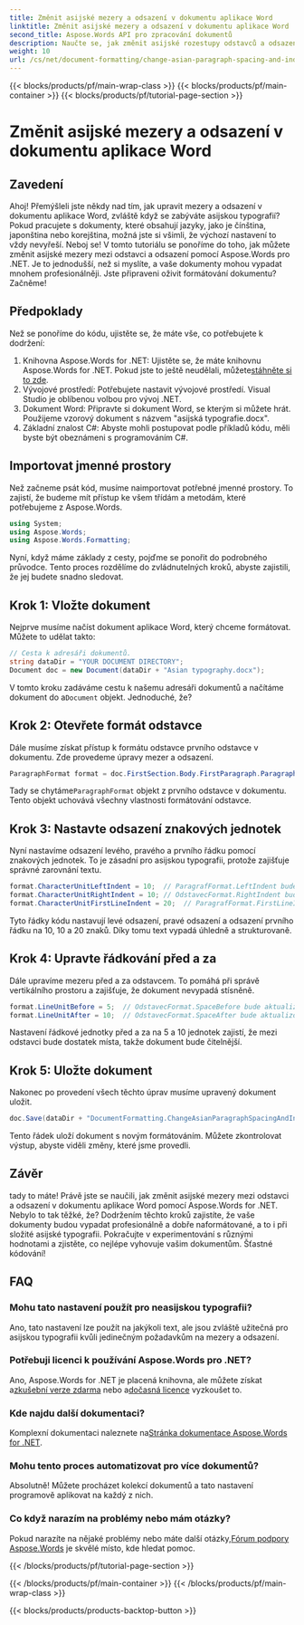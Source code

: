 ```yaml
---
title: Změnit asijské mezery a odsazení v dokumentu aplikace Word
linktitle: Změnit asijské mezery a odsazení v dokumentu aplikace Word
second_title: Aspose.Words API pro zpracování dokumentů
description: Naučte se, jak změnit asijské rozestupy odstavců a odsazení v dokumentech aplikace Word pomocí Aspose.Words for .NET s tímto komplexním průvodcem krok za krokem.
weight: 10
url: /cs/net/document-formatting/change-asian-paragraph-spacing-and-indents/
---
```


{{< blocks/products/pf/main-wrap-class >}}
{{< blocks/products/pf/main-container >}}
{{< blocks/products/pf/tutorial-page-section >}}

# Změnit asijské mezery a odsazení v dokumentu aplikace Word

## Zavedení

Ahoj! Přemýšleli jste někdy nad tím, jak upravit mezery a odsazení v dokumentu aplikace Word, zvláště když se zabýváte asijskou typografií? Pokud pracujete s dokumenty, které obsahují jazyky, jako je čínština, japonština nebo korejština, možná jste si všimli, že výchozí nastavení to vždy nevyřeší. Neboj se! V tomto tutoriálu se ponoříme do toho, jak můžete změnit asijské mezery mezi odstavci a odsazení pomocí Aspose.Words pro .NET. Je to jednodušší, než si myslíte, a vaše dokumenty mohou vypadat mnohem profesionálněji. Jste připraveni oživit formátování dokumentu? Začněme!

## Předpoklady

Než se ponoříme do kódu, ujistěte se, že máte vše, co potřebujete k dodržení:

1.  Knihovna Aspose.Words for .NET: Ujistěte se, že máte knihovnu Aspose.Words for .NET. Pokud jste to ještě neudělali, můžete[stáhněte si to zde](https://releases.aspose.com/words/net/).
2. Vývojové prostředí: Potřebujete nastavit vývojové prostředí. Visual Studio je oblíbenou volbou pro vývoj .NET.
3. Dokument Word: Připravte si dokument Word, se kterým si můžete hrát. Použijeme vzorový dokument s názvem "asijská typografie.docx".
4. Základní znalost C#: Abyste mohli postupovat podle příkladů kódu, měli byste být obeznámeni s programováním C#.

## Importovat jmenné prostory

Než začneme psát kód, musíme naimportovat potřebné jmenné prostory. To zajistí, že budeme mít přístup ke všem třídám a metodám, které potřebujeme z Aspose.Words.

```csharp
using System;
using Aspose.Words;
using Aspose.Words.Formatting;
```

Nyní, když máme základy z cesty, pojďme se ponořit do podrobného průvodce. Tento proces rozdělíme do zvládnutelných kroků, abyste zajistili, že jej budete snadno sledovat.

## Krok 1: Vložte dokument

Nejprve musíme načíst dokument aplikace Word, který chceme formátovat. Můžete to udělat takto:

```csharp
// Cesta k adresáři dokumentů.
string dataDir = "YOUR DOCUMENT DIRECTORY";
Document doc = new Document(dataDir + "Asian typography.docx");
```

 V tomto kroku zadáváme cestu k našemu adresáři dokumentů a načítáme dokument do a`Document` objekt. Jednoduché, že?

## Krok 2: Otevřete formát odstavce

Dále musíme získat přístup k formátu odstavce prvního odstavce v dokumentu. Zde provedeme úpravy mezer a odsazení.

```csharp
ParagraphFormat format = doc.FirstSection.Body.FirstParagraph.ParagraphFormat;
```

 Tady se chytáme`ParagraphFormat` objekt z prvního odstavce v dokumentu. Tento objekt uchovává všechny vlastnosti formátování odstavce.

## Krok 3: Nastavte odsazení znakových jednotek

Nyní nastavíme odsazení levého, pravého a prvního řádku pomocí znakových jednotek. To je zásadní pro asijskou typografii, protože zajišťuje správné zarovnání textu.

```csharp
format.CharacterUnitLeftIndent = 10;  // ParagrafFormat.LeftIndent bude aktualizován
format.CharacterUnitRightIndent = 10; // OdstavecFormat.RightIndent bude aktualizován
format.CharacterUnitFirstLineIndent = 20;  // ParagrafFormat.FirstLineIndent bude aktualizován
```

Tyto řádky kódu nastavují levé odsazení, pravé odsazení a odsazení prvního řádku na 10, 10 a 20 znaků. Díky tomu text vypadá úhledně a strukturovaně.

## Krok 4: Upravte řádkování před a za

Dále upravíme mezeru před a za odstavcem. To pomáhá při správě vertikálního prostoru a zajišťuje, že dokument nevypadá stísněně.

```csharp
format.LineUnitBefore = 5;  // OdstavecFormat.SpaceBefore bude aktualizován
format.LineUnitAfter = 10;  // OdstavecFormat.SpaceAfter bude aktualizován
```

Nastavení řádkové jednotky před a za na 5 a 10 jednotek zajistí, že mezi odstavci bude dostatek místa, takže dokument bude čitelnější.

## Krok 5: Uložte dokument

Nakonec po provedení všech těchto úprav musíme upravený dokument uložit.

```csharp
doc.Save(dataDir + "DocumentFormatting.ChangeAsianParagraphSpacingAndIndents.doc");
```

Tento řádek uloží dokument s novým formátováním. Můžete zkontrolovat výstup, abyste viděli změny, které jsme provedli.

## Závěr

tady to máte! Právě jste se naučili, jak změnit asijské mezery mezi odstavci a odsazení v dokumentu aplikace Word pomocí Aspose.Words for .NET. Nebylo to tak těžké, že? Dodržením těchto kroků zajistíte, že vaše dokumenty budou vypadat profesionálně a dobře naformátované, a to i při složité asijské typografii. Pokračujte v experimentování s různými hodnotami a zjistěte, co nejlépe vyhovuje vašim dokumentům. Šťastné kódování!

## FAQ

### Mohu tato nastavení použít pro neasijskou typografii?
Ano, tato nastavení lze použít na jakýkoli text, ale jsou zvláště užitečná pro asijskou typografii kvůli jedinečným požadavkům na mezery a odsazení.

### Potřebuji licenci k používání Aspose.Words pro .NET?
 Ano, Aspose.Words for .NET je placená knihovna, ale můžete získat a[zkušební verze zdarma](https://releases.aspose.com/) nebo a[dočasná licence](https://purchase.aspose.com/temporary-license/) vyzkoušet to.

### Kde najdu další dokumentaci?
 Komplexní dokumentaci naleznete na[Stránka dokumentace Aspose.Words for .NET](https://reference.aspose.com/words/net/).

### Mohu tento proces automatizovat pro více dokumentů?
Absolutně! Můžete procházet kolekcí dokumentů a tato nastavení programově aplikovat na každý z nich.

### Co když narazím na problémy nebo mám otázky?
 Pokud narazíte na nějaké problémy nebo máte další otázky,[Fórum podpory Aspose.Words](https://forum.aspose.com/c/words/8) je skvělé místo, kde hledat pomoc.

{{< /blocks/products/pf/tutorial-page-section >}}

{{< /blocks/products/pf/main-container >}}
{{< /blocks/products/pf/main-wrap-class >}}

{{< blocks/products/products-backtop-button >}}
